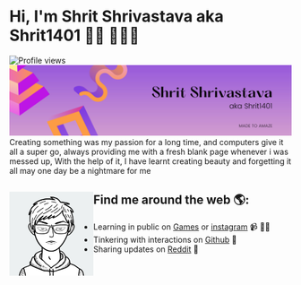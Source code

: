 # Hi, I'm Shrit Shrivastava aka Shrit1401 👋🏾 👩🏾‍💻
![Profile views](https://gpvc.arturio.dev/Shrit1401) 
<img src="https://raw.githubusercontent.com/Shrit1401/Shrit1401/main/%23.png" alt="banner that says Shrit Shrivastava">
Creating something was my passion for a long time, and computers give it all a super go, always providing me with a fresh blank page whenever i was messed up, With the help of it, I have learnt creating beauty and forgetting it all may one day be a nightmare for me


## Find me around the web 🌎: <a href="https://shrit1401.codes/"><img align="left" width="150" height="150" src="https://raw.githubusercontent.com/Shrit1401/Shrit1401/main/Shrit1401.svg"></a>
- Learning in public on <a href="https://shrit1401.itch.io/">Games</a> or <a href="https://instagram.com/Shrit1401">instagram</a> 📹 ✍🏾
- Tinkering with interactions on <a href="https://github.com/Shrit1401?tab=repositories"> Github</a> 🏓
- Sharing updates on <a href="hhttps://www.reddit.com/user/ShritStuff">Reddit</a> 💼
